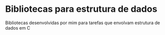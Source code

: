 # Bibliotecas para estrutura de dados
Bibliotecas desenvolvidas por mim para tarefas que envolvam estrutura de dados em C
